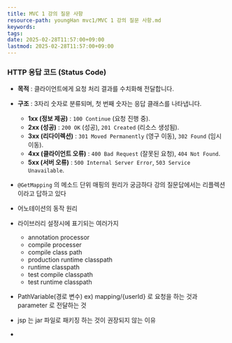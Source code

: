 ```yaml
---
title: MVC 1 강의 질문 사항
resource-path: youngHan mvc1/MVC 1 강의 질문 사항.md
keywords:
tags:
date: 2025-02-28T11:57:00+09:00
lastmod: 2025-02-28T11:57:00+09:00
---
```

### 





### **HTTP 응답 코드 (Status Code)**

- **목적** : 클라이언트에게 요청 처리 결과를 수치화해 전달합니다.
- **구조** : 3자리 숫자로 분류되며, 첫 번째 숫자는 응답 클래스를 나타냅니다.
    - **1xx (정보 제공)** : `100 Continue` (요청 진행 중).
    - **2xx (성공)** : `200 OK` (성공), `201 Created` (리소스 생성됨).
    - **3xx (리다이렉션)** : `301 Moved Permanently` (영구 이동), `302 Found` (임시 이동).
    - **4xx (클라이언트 오류)** : `400 Bad Request` (잘못된 요청), `404 Not Found`.
    - **5xx (서버 오류)** : `500 Internal Server Error`, `503 Service Unavailable`.




- `@GetMapping` 의 메소드 단위 매핑의 원리가 궁금하다 강의 질문답에서는 리플렉션이라고 답하고 있다
- 어노테이션의 동작 원리
- 라이브러리 설정시에 표기되는 여러가지
	- annotation processor
	- compile processer
	- compile class path
	- production runtime classpath 
	- runtime classpath
	- test compile classpath
	- test runtime classpath
- PathVariable(경로 변수) ex) mapping/{userId} 로 요청을 하는 것과 parameter 로 전달하는 것
- jsp 는 jar 파일로 패키징 하는 것이 권장되지 않는 이유
- 